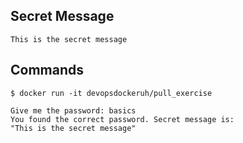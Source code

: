 ## Secret Message
```
This is the secret message
```
## Commands
```
$ docker run -it devopsdockeruh/pull_exercise

Give me the password: basics
You found the correct password. Secret message is:
"This is the secret message"
```

